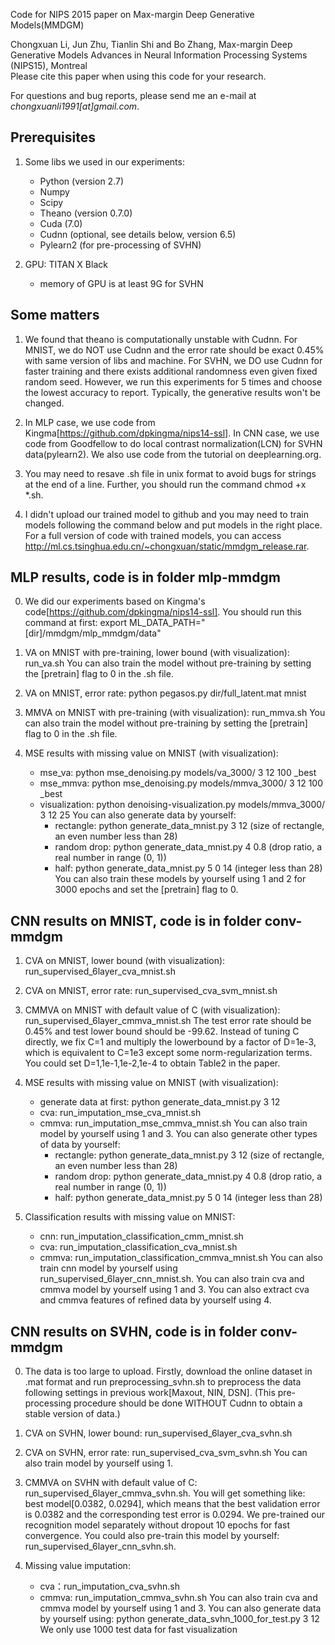 Code for NIPS 2015 paper on Max-margin Deep Generative Models(MMDGM)

Chongxuan Li, Jun Zhu, Tianlin Shi and Bo Zhang,
Max-margin Deep Generative Models 
Advances in Neural Information Processing Systems (NIPS15), Montreal  
Please cite this paper when using this code for your research.

For questions and bug reports, please send me an e-mail at _chongxuanli1991[at]gmail.com_.


## Prerequisites

1. Some libs we used in our experiments:
    - Python (version 2.7)
	- Numpy
    - Scipy
    - Theano (version 0.7.0)
    - Cuda (7.0)
    - Cudnn (optional, see details below, version 6.5)
    - Pylearn2 (for pre-processing of SVHN)

2. GPU: TITAN X Black
    - memory of GPU is at least 9G for SVHN

## Some matters

1. We found that theano is computationally unstable with Cudnn. For MNIST, we do NOT use Cudnn and the error rate should be exact 0.45% with same version of libs and machine. For SVHN, we DO use Cudnn for faster training and there exists additional randomness even given fixed random seed. However, we run this experiments for 5 times and choose the lowest accuracy to report. Typically, the generative results won't be changed. 

2. In MLP case, we use code from Kingma[https://github.com/dpkingma/nips14-ssl]. In CNN case, we use code from Goodfellow to do local contrast normalization(LCN) for SVHN data(pylearn2). We also use code from the tutorial on deeplearning.org.

3. You may need to resave .sh file in unix format to avoid bugs for strings at the end of a line. Further, you should run the command chmod +x *.sh.

4. I didn't upload our trained model to github and you may need to train models following the command below and put models in the right place. For a full version of code with trained models, you can access http://ml.cs.tsinghua.edu.cn/~chongxuan/static/mmdgm_release.rar.

## MLP results, code is in folder mlp-mmdgm

0. We did our experiments based on Kingma's code[https://github.com/dpkingma/nips14-ssl]. 
You should run this command at first: export ML_DATA_PATH="[dir]/mmdgm/mlp_mmdgm/data"

1. VA on MNIST with pre-training, lower bound (with visualization): run_va.sh
You can also train the model without pre-training by setting the [pretrain] flag to 0 in the .sh file.

2. VA on MNIST, error rate: python pegasos.py dir/full_latent.mat mnist

3. MMVA on MNIST with pre-training (with visualization): run_mmva.sh
You can also train the model without pre-training by setting the [pretrain] flag to 0 in the .sh file.

4. MSE results with missing value on MNIST (with visualization): 
    - mse_va: python mse_denoising.py models/va_3000/ 3 12 100 _best
    - mse_mmva: python mse_denoising.py models/mmva_3000/ 3 12 100 _best
    - visualization: python denoising-visualization.py models/mmva_3000/ 3 12 25
    You can also generate data by yourself:
        - rectangle: python generate_data_mnist.py 3 12 (size of rectangle, an even number less than 28)
        - random drop: python generate_data_mnist.py 4 0.8 (drop ratio, a real number in range (0, 1))
        - half: python generate_data_mnist.py 5 0 14 (integer less than 28)
    You can also train these models by yourself using 1 and 2 for 3000 epochs and set the [pretrain] flag to 0.


## CNN results on MNIST, code is in folder conv-mmdgm

1. CVA on MNIST, lower bound (with visualization): run_supervised_6layer_cva_mnist.sh

2. CVA on MNIST, error rate: run_supervised_cva_svm_mnist.sh

3. CMMVA on MNIST with default value of C (with visualization): run_supervised_6layer_cmmva_mnist.sh
    The test error rate should be 0.45% and test lower bound should be -99.62. Instead of tuning C directly, we fix C=1 and multiply the lowerbound by a factor of D=1e-3, which is equivalent to C=1e3 except some norm-regularization terms. You could set D=1,1e-1,1e-2,1e-4 to obtain Table2 in the paper.

4. MSE results with missing value on MNIST (with visualization):
    - generate data at first: python generate_data_mnist.py 3 12
    - cva: run_imputation_mse_cva_mnist.sh
    - cmmva: run_imputation_mse_cmmva_mnist.sh
    You can also train model by yourself using 1 and 3.
    You can also generate other types of data by yourself:
        - rectangle: python generate_data_mnist.py 3 12 (size of rectangle, an even number less than 28)
        - random drop: python generate_data_mnist.py 4 0.8 (drop ratio, a real number in range (0, 1))
        - half: python generate_data_mnist.py 5 0 14 (integer less than 28)

5. Classification results with missing value on MNIST:
    - cnn: run_imputation_classification_cmm_mnist.sh
    - cva: run_imputation_classification_cva_mnist.sh
    - cmmva: run_imputation_classification_cmmva_mnist.sh
    You can also train cnn model by yourself using run_supervised_6layer_cnn_mnist.sh.
    You can also train cva and cmmva model by yourself using 1 and 3.
    You can also extract cva and cmmva features of refined data by yourself using 4.


## CNN results on SVHN, code is in folder conv-mmdgm

0. The data is too large to upload. Firstly, download the online dataset in .mat format and run preprocessing_svhn.sh to preprocess the data following settings in previous work[Maxout, NIN, DSN]. (This pre-processing procedure should be done WITHOUT Cudnn to obtain a stable version of data.)

1. CVA on SVHN, lower bound: run_supervised_6layer_cva_svhn.sh

2. CVA on SVHN, error rate: run_supervised_cva_svm_svhn.sh
    You can also train model by yourself using 1.

3. CMMVA on SVHN with default value of C: run_supervised_6layer_cmmva_svhn.sh.
    You will get something like: best model[0.0382, 0.0294], which means that the best validation error is 0.0382 and the corresponding test error is 0.0294.
    We pre-trained our recognition model separately without dropout 10 epochs for fast convergence. You could also pre-train this model by yourself: run_supervised_6layer_cnn_svhn.sh.

4. Missing value imputation: 
    - cva：run_imputation_cva_svhn.sh
    - cmmva: run_imputation_cmmva_svhn.sh
    You can also train cva and cmmva model by yourself using 1 and 3.
    You can also generate data by yourself using:
        python generate_data_svhn_1000_for_test.py 3 12
    We only use 1000 test data for fast visualization




